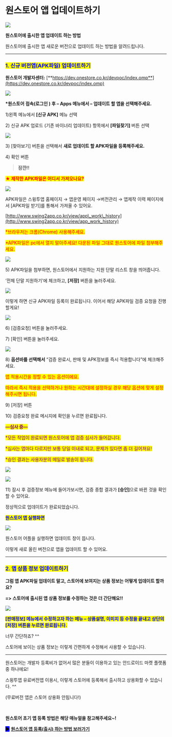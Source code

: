 # 원스토어 앱 업데이트하기

![](https://wp.swing2app.co.kr/wp-content/uploads/2019/04/%EC%9B%90%EC%8A%A4%ED%86%A0%EC%96%B4-%EC%95%B1%EC%97%85%EB%8D%B0%EC%9D%B4%ED%8A%B8%EC%A0%9C%EB%AA%A9.png)

**원스토어에 출시한 앱 업데이트 하는 방법**

&#x20;원스토어에 출시한 앱 새로운 버전으로 업데이트 하는 방법을 알려드립니다.

***

### <mark style="color:blue;">**1. 신규 버전앱(APK파일) 업데이트하기**</mark>

**원스토어 개발자센터:** [**https://dev.onestore.co.kr/devpoc/index.omp**](https://dev.onestore.co.kr/devpoc/index.omp)

![](https://wp.swing2app.co.kr/wp-content/uploads/2019/04/%EC%9B%90%EC%8A%A4%ED%86%A0%EC%96%B4%EC%97%85%EB%8E%831.png)

**\*원스토어 접속(로그인 ) 후 – Apps 메뉴에서 – 업데이트 할 앱을 선택해주세요.**

1\)왼쪽 메뉴에서 **\[신규 APK]** 메뉴 선택

2\) 신규 APK 업로드 (기존 바이너리 업데이트) 항목에서 **\[파일찾기]** 버튼 선택

![](https://wp.swing2app.co.kr/wp-content/uploads/2019/04/%EC%9B%90%EC%8A%A4%ED%86%A0%EC%96%B4%EC%97%85%EB%8E%832.png)

3\) \[찾아보기] 버튼을 선택해서 **새로 업데이트 할 APK파일을 등록해주세요.**

4\) 확인 버튼&#x20;



> **잠깐!!**

<mark style="color:red;">**★ 제작한 APK파일은 어디서 가져오나요?**</mark>

![](https://wp.swing2app.co.kr/wp-content/uploads/2019/04/APK%ED%8C%8C%EC%9D%BC%EB%8B%A4%EC%9A%B42-1.png)

APK파일은 스윙투앱 홈페이지 → 앱운영 페이지 →버전관리 → 앱제작 이력 페이지에서 \[APK파일 받기]를 통해서 가져올 수 있어요.

[http://www.swing2app.co.kr/view/app\_work\_history](http://www.swing2app.co.kr/view/app_work_history)

<mark style="color:red;">\*브라우저는 크롬(Chrome) 사용해주세요.</mark>

<mark style="color:red;">\*APK파일은 pc에서 열지 말아주세요! 다운된 파일 그대로 원스토어에 파일 첨부해주세요.</mark>&#x20;

![](https://wp.swing2app.co.kr/wp-content/uploads/2019/04/%EC%9B%90%EC%8A%A4%ED%86%A0%EC%96%B4%EC%97%85%EB%8E%833.png)

5\) APK파일을 첨부하면, 원스토어에서 지원하는 지원 단말 리스트 창을 띄어줍니다.

‘전체 단말 지원하기’에 체크하고, **\[저장]** 버튼을 눌러주세요.

![](https://wp.swing2app.co.kr/wp-content/uploads/2019/04/%EC%9B%90%EC%8A%A4%ED%86%A0%EC%96%B4%EC%97%85%EB%8E%834.png)

이렇게 하면  신규 APK파일 등록이 완료됩니다. 이어서 해당 APK파일 검증 요청을 진행할게요!

![](https://wp.swing2app.co.kr/wp-content/uploads/2019/04/%EC%9B%90%EC%8A%A4%ED%86%A0%EC%96%B4%EC%97%85%EB%8E%835.png)

6\) \[검증요청] 버튼을 눌러주세요.

7\) \[확인] 버튼을 눌러주세요.&#x20;

![](https://wp.swing2app.co.kr/wp-content/uploads/2019/04/%EC%9B%90%EC%8A%A4%ED%86%A0%EC%96%B4%EC%97%85%EB%8E%836-1.png)

8\)  **옵션바를 선택해서** “검증 완료시, 판매 및 APK정보를 즉시 적용합니다”에 체크해주세요.&#x20;

<mark style="color:red;">앱 적용시간을 정할 수 있는 옵션이에요.</mark>

<mark style="color:red;">따라서 즉시 적용을 선택하거나 원하는 시간대에 설정하실 경우 해당 옵션에 맞게 설정해주시면 됩니다.</mark>

9\) \[저장] 버튼

10\) 검증요청 완료 메시지에 확인을 누르면 완료됩니다.&#x20;



<mark style="color:purple;">**—심사 중—**</mark>

<mark style="color:purple;">\*모든 작업이 완료되면 원스토어에 앱 검증 심사가 들어갑니다.</mark>

<mark style="color:purple;">\*심사는 앱마다 다르지만 보통 당일 이내로 되고, 문제가 있다면 좀 더 길어져요!</mark>

<mark style="color:purple;">\*승인 결과는 사용자분의 메일로 발송이 됩니다.</mark>&#x20;

![](https://wp.swing2app.co.kr/wp-content/uploads/2018/09/%ED%99%94%EC%82%B4%ED%91%9C-3.png)

![](https://wp.swing2app.co.kr/wp-content/uploads/2019/04/%EC%9B%90%EC%8A%A4%ED%86%A0%EC%96%B4%EC%97%85%EB%8E%837-1.png)

11\) 잠시 후 검증정보 메뉴에 들어가보시면,  검증 종합 결과가 **\[승인]**&#xC73C;로 바뀐 것을 확인할 수 있어요.

정상적으로 업데이트가 완료되었습니다.



<mark style="color:blue;">**원스토어 앱 실행화면**</mark>

![](https://wp.swing2app.co.kr/wp-content/uploads/2019/04/%EC%9B%90%EC%8A%A4%ED%86%A0%EC%96%B412_19.04.png)

원스토어 어플을 실행하면 업데이트 창이 뜹니다.

이렇게 새로 올린 버전으로 앱을 업데이트 할 수 있어요.

***

### <mark style="color:blue;">**2. 앱 상품 정보 업데이트하기**</mark>

**그럼 앱 APK파일 업데이트 말고, 스토어에 보여지는 상품 정보는 어떻게 업데이트 할까요?**

**=> 스토어에 출시된 앱 상품 정보를 수정하는 것은 더 간단해요!!**

![](https://wp.swing2app.co.kr/wp-content/uploads/2019/04/%EC%9B%90%EC%8A%A4%ED%86%A0%EC%96%B4%EC%97%85%EB%8E%838-1.png)

<mark style="color:blue;">**\[판매정보] 메뉴에서 수정하고자 하는 메뉴 – 상품설명, 이미지 등 수정을 끝내고 상단의 \[저장] 버튼을 누르면 완료됩니다.**</mark>

너무 간단하죠? ^^

스토어에 보이는 상품 정보는 이렇게 간편하게 수정해서 사용할 수 있습니다.

***

원스토어는 개발자 등록비가 없어서 많은 분들이 이용하고 있는 안드로이드 마켓 플랫폼 중 하나에요!

스윙투앱 유료버전앱 이용시, 이렇게 스토어에 등록해서 출시하고 상용화할 수 있습니다. ^^

(무료버전 앱은 스토어 상용화 안됩니다!)

**​**

**원스토어 초기 앱 등록 방법은 해당 매뉴얼을 참고해주세요\~!**

<mark style="background-color:blue;">**▶**</mark> [**원스토어 앱 등록(출시) 하는 방법 보러가기**](onestore.md)
